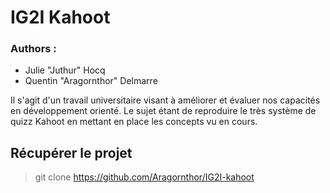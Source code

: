 # IG2I Kahoot
### Authors : 
 * Julie "Juthur" Hocq
 * Quentin "Aragornthor" Delmarre

Il s'agit d'un travail universitaire visant à améliorer et évaluer nos capacités en développement orienté.
Le sujet étant de reproduire le très système de quizz Kahoot en mettant en place les concepts vu en cours.

## Récupérer le projet

> git clone https://github.com/Aragornthor/IG2I-kahoot